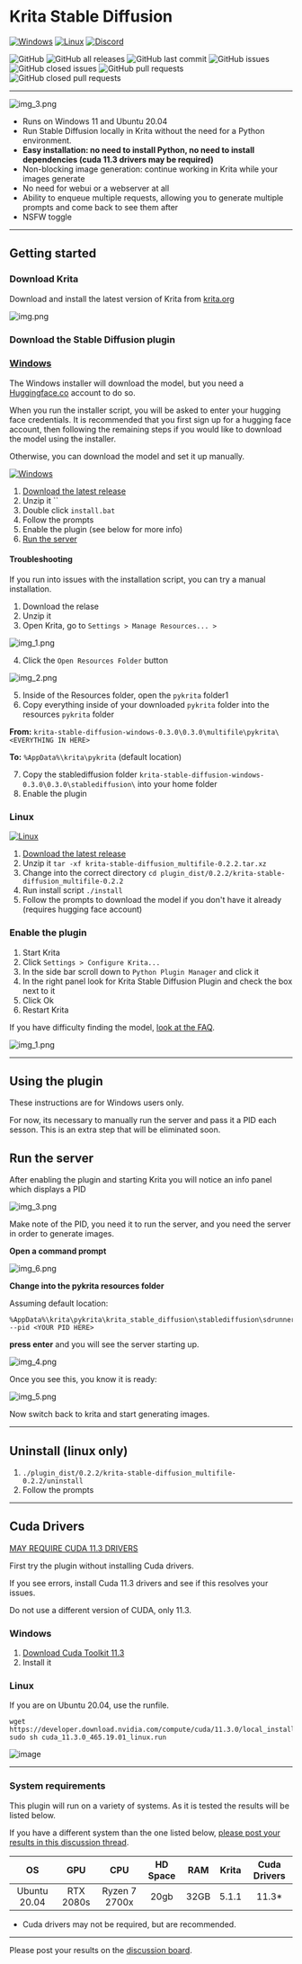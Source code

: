# Krita Stable Diffusion

[![Windows](https://img.shields.io/static/v1?label=Download&message=Download&color=00aa00&style=for-the-badge&logo=windows&logoColor=white&link=)](https://github.com/w4ffl35/krita_stable_diffusion/releases/download/0.3.1-alpha-win/krita-stable-diffusion-windows-0.3.1-alpha.7z)
[![Linux](https://img.shields.io/static/v1?label=Download&message=Download&color=00aa00&style=for-the-badge&logo=linux&logoColor=white&link=)](https://github.com/w4ffl35/krita_stable_diffusion/releases/download/0.2.2-alpha/krita-stable-diffusion_multifile-0.2.2.tar.xz)
[![Discord](https://img.shields.io/discord/839511291466219541?color=5865F2&logo=discord&logoColor=white&style=for-the-badge)](https://discord.com/channels/839511291466219541/1022298294338191381)

![GitHub](https://img.shields.io/github/license/w4ffl35/krita_stable_diffusion)
![GitHub all releases](https://img.shields.io/github/downloads/w4ffl35/krita_stable_diffusion/total)
![GitHub last commit](https://img.shields.io/github/last-commit/w4ffl35/krita_stable_diffusion)
![GitHub issues](https://img.shields.io/github/issues/w4ffl35/krita_stable_diffusion)
![GitHub closed issues](https://img.shields.io/github/issues-closed/w4ffl35/krita_stable_diffusion)
![GitHub pull requests](https://img.shields.io/github/issues-pr/w4ffl35/krita_stable_diffusion)
![GitHub closed pull requests](https://img.shields.io/github/issues-pr-closed/w4ffl35/krita_stable_diffusion)

---

![img_3.png](src/img_3.png)

- Runs on Windows 11 and Ubuntu 20.04
- Run Stable Diffusion locally in Krita without the need for a Python environment.
- **Easy installation: no need to install Python, no need to install dependencies (**cuda 11.3 drivers may be required**)**
- Non-blocking image generation: continue working in Krita while your images generate
- No need for webui or a webserver at all
- Ability to enqueue multiple requests, allowing you to generate multiple prompts and come back to see them after
- NSFW toggle

---

## Getting started

### Download Krita

Download and install the latest version of Krita from [krita.org](https://krita.org/en/download/krita-desktop/)

![img.png](img.png)

### Download the Stable Diffusion plugin

### [Windows](#windows)

The Windows installer will download the model, but you need a [Huggingface.co](https://huggingface.co/join) account to do so.

When you run the installer script, you will be asked to enter your hugging face credentials. 
It is recommended that you first sign up for a hugging face account, then following the remaining steps if you would like to download the model using the installer.

Otherwise, you can download the model and set it up manually.

[![Windows](https://img.shields.io/static/v1?label=Download&message=Windows&color=0044cc&style=for-the-badge&logo=windows&logoColor=white&link=)](https://github.com/w4ffl35/krita_stable_diffusion/releases/download/0.3.0-alpha-win/krita-stable-diffusion-windows-0.3.0-alpha.7z)

1. [Download the latest release](https://github.com/w4ffl35/krita_stable_diffusion/releases/download/0.3.1-alpha-win/krita-stable-diffusion-windows-0.3.1-alpha.7z)
2. Unzip it ``
3. Double click `install.bat`
4. Follow the prompts
5. Enable the plugin (see below for more info)
6. [Run the server](#run-the-server)

#### Troubleshooting

If you run into issues with the installation script, you can try a manual installation.

1. Download the relase
2. Unzip it
3. Open Krita, go to `Settings > Manage Resources... >`

![img_1.png](img_1.png)

4. Click the `Open Resources Folder` button

![img_2.png](img_2.png)

5. Inside of the Resources folder, open the `pykrita` folder1
6. Copy everything inside of your downloaded `pykrita` folder into the resources `pykrita` folder

**From:** `krita-stable-diffusion-windows-0.3.0\0.3.0\multifile\pykrita\<EVERYTHING IN HERE>` 

**To:** `%AppData%\krita\pykrita` (default location)

7. Copy the stablediffusion folder `krita-stable-diffusion-windows-0.3.0\0.3.0\stablediffusion\` into your home folder
8. Enable the plugin

### Linux

[![Linux](https://img.shields.io/static/v1?label=Download&message=Linux&color=44aa00&style=for-the-badge&logo=linux&logoColor=white&link=)](https://github.com/w4ffl35/krita_stable_diffusion/releases/download/0.2.2-alpha/krita-stable-diffusion_multifile-0.2.2.tar.xz)


1. [Download the latest release](https://github.com/w4ffl35/krita_stable_diffusion/releases/download/0.2.2-alpha/krita-stable-diffusion_multifile-0.2.2.tar.xz)
2. Unzip it `tar -xf krita-stable-diffusion_multifile-0.2.2.tar.xz`
3. Change into the correct directory `cd plugin_dist/0.2.2/krita-stable-diffusion_multifile-0.2.2`
4. Run install script `./install`
5. Follow the prompts to download the model if you don't have it already (requires hugging face account)

### Enable the plugin

1. Start Krita 
2. Click `Settings > Configure Krita...`
3. In the side bar scroll down to `Python Plugin Manager` and click it
4. In the right panel look for Krita Stable Diffusion Plugin and check the box next to it
5. Click Ok
6. Restart Krita

If you have difficulty finding the model, [look at the FAQ](https://github.com/w4ffl35/krita_stable_diffusion/wiki/FAQ).

![img_1.png](src/img_1.png)

---

## Using the plugin

These instructions are for Windows users only.

For now, its necessary to manually run the server and pass it a PID each sesson. 
This is an extra step that will be eliminated soon.

## Run the server

After enabling the plugin and starting Krita you will notice an info panel which
displays a PID

![img_3.png](img_3.png)

Make note of the PID, you need it to run the server, and you need the server 
in order to generate images.

**Open a command prompt**

![img_6.png](img_6.png)

**Change into the pykrita resources folder**

Assuming default location:

```
%AppData%\krita\pykrita\krita_stable_diffusion\stablediffusion\sdrunner.exe --pid <YOUR PID HERE>
```

**press enter** and you will see the server starting up.

![img_4.png](img_4.png)

Once you see this, you know it is ready: 

![img_5.png](img_5.png)

Now switch back to krita and start generating images.

---

## Uninstall (linux only)

1. `./plugin_dist/0.2.2/krita-stable-diffusion_multifile-0.2.2/uninstall`
2. Follow the prompts

---

## Cuda Drivers

[MAY REQUIRE CUDA 11.3 DRIVERS](https://developer.nvidia.com/cuda-11.3.0-download-archive?target_os=Linux&target_arch=x86_64&Distribution=Ubuntu&target_version=20.04&target_type=runfile_local)

First try the plugin without installing Cuda drivers. 

If you see errors, install Cuda 11.3 drivers and see if this resolves your issues.

Do not use a different version of CUDA, only 11.3.

### Windows

1. [Download Cuda Toolkit 11.3](https://developer.download.nvidia.com/compute/cuda/11.3.0/local_installers/cuda_11.3.0_465.89_win10.exe)
2. Install it

### Linux

If you are on Ubuntu 20.04, use the runfile.

```
wget https://developer.download.nvidia.com/compute/cuda/11.3.0/local_installers/cuda_11.3.0_465.19.01_linux.run
sudo sh cuda_11.3.0_465.19.01_linux.run
```

![image](https://user-images.githubusercontent.com/25737761/192189958-ca9d1587-263d-4d13-b67f-2fb66bf00451.png)


---

### System requirements

This plugin will run on a variety of systems. As it is tested the results will
be listed below.

If you have a different system than the one listed below, [please post your
results in this discussion thread](https://github.com/w4ffl35/krita_stable_diffusion/discussions/16).

| OS |    GPU    |      CPU      | HD Space | RAM | Krita | Cuda Drivers |
|:---:|:---------:|:-------------:|:---------:|:---:|:-----:|:------------:|
| Ubuntu 20.04 | RTX 2080s | Ryzen 7 2700x | 20gb | 32GB | 5.1.1 |    11.3*     |

* Cuda drivers may not be required, but are recommended.

---

Please post your results on
the [discussion board](https://github.com/w4ffl35/krita_stable_diffusion/discussions).
